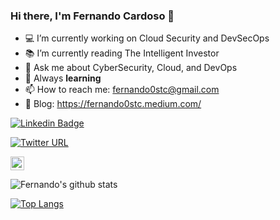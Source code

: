 ### Hi there, I'm Fernando Cardoso 👋

- :computer: I’m currently working on Cloud Security and DevSecOps
- :books: I’m currently reading The Intelligent Investor
- 💬 Ask me about CyberSecurity, Cloud, and DevOps
- :brain: Always **learning**
- 📫 How to reach me: fernando0stc@gmail.com
- 📝 Blog: https://fernando0stc.medium.com/


[![Linkedin Badge](https://img.shields.io/badge/-LinkedIn-blue?style=flat-square&logo=Linkedin&logoColor=white&link=https://www.linkedin.com/in/fernandoc/)](https://www.linkedin.com/in/fernandoc/)

[![Twitter URL](https://img.shields.io/static/v1?message=@Fernando0stc&label=&nbsp;&color=1ca0f1&style=flat-square&logo=twitter&labelColor=1ca0f1&logoColor=white)](https://twitter.com/Fernando0stc)

[<img src="https://img.shields.io/github/followers/fernandostc?label=follow&style=social" height="22" title="Follow me" />](https://github.com/fernandostc) 

![Fernando's github stats](https://github-readme-stats.vercel.app/api?username=fernandostc&show_icons=true&theme=tokyonight&count_private=true)

[![Top Langs](https://github-readme-stats.vercel.app/api/top-langs/?username=fernandostc&layout=compact)](https://github.com/fernandostc/github-readme-stats)


